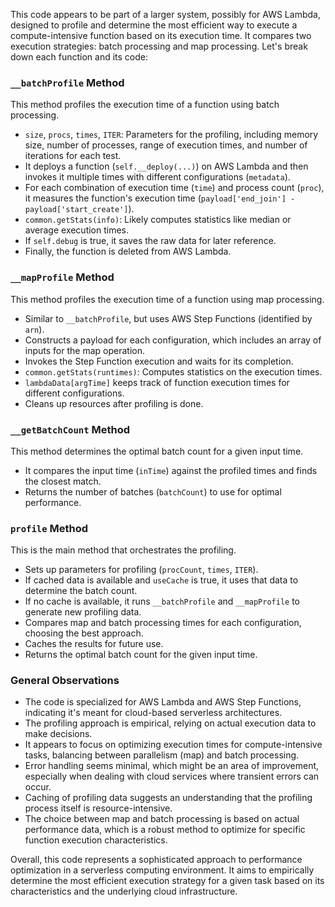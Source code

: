 This code appears to be part of a larger system, possibly for AWS Lambda, designed to profile and determine the most efficient way to execute a compute-intensive function based on its execution time. It compares two execution strategies: batch processing and map processing. Let's break down each function and its code:

### `__batchProfile` Method
This method profiles the execution time of a function using batch processing.

- `size`, `procs`, `times`, `ITER`: Parameters for the profiling, including memory size, number of processes, range of execution times, and number of iterations for each test.
- It deploys a function (`self.__deploy(...)`) on AWS Lambda and then invokes it multiple times with different configurations (`metadata`).
- For each combination of execution time (`time`) and process count (`proc`), it measures the function's execution time (`payload['end_join'] - payload['start_create']`).
- `common.getStats(info)`: Likely computes statistics like median or average execution times.
- If `self.debug` is true, it saves the raw data for later reference.
- Finally, the function is deleted from AWS Lambda.

### `__mapProfile` Method
This method profiles the execution time of a function using map processing.

- Similar to `__batchProfile`, but uses AWS Step Functions (identified by `arn`).
- Constructs a payload for each configuration, which includes an array of inputs for the map operation.
- Invokes the Step Function execution and waits for its completion.
- `common.getStats(runtimes)`: Computes statistics on the execution times.
- `lambdaData[argTime]` keeps track of function execution times for different configurations.
- Cleans up resources after profiling is done.

### `__getBatchCount` Method
This method determines the optimal batch count for a given input time.

- It compares the input time (`inTime`) against the profiled times and finds the closest match.
- Returns the number of batches (`batchCount`) to use for optimal performance.

### `profile` Method
This is the main method that orchestrates the profiling.

- Sets up parameters for profiling (`procCount`, `times`, `ITER`).
- If cached data is available and `useCache` is true, it uses that data to determine the batch count.
- If no cache is available, it runs `__batchProfile` and `__mapProfile` to generate new profiling data.
- Compares map and batch processing times for each configuration, choosing the best approach.
- Caches the results for future use.
- Returns the optimal batch count for the given input time.

### General Observations
- The code is specialized for AWS Lambda and AWS Step Functions, indicating it's meant for cloud-based serverless architectures.
- The profiling approach is empirical, relying on actual execution data to make decisions.
- It appears to focus on optimizing execution times for compute-intensive tasks, balancing between parallelism (map) and batch processing.
- Error handling seems minimal, which might be an area of improvement, especially when dealing with cloud services where transient errors can occur.
- Caching of profiling data suggests an understanding that the profiling process itself is resource-intensive.
- The choice between map and batch processing is based on actual performance data, which is a robust method to optimize for specific function execution characteristics.

Overall, this code represents a sophisticated approach to performance optimization in a serverless computing environment. It aims to empirically determine the most efficient execution strategy for a given task based on its characteristics and the underlying cloud infrastructure.